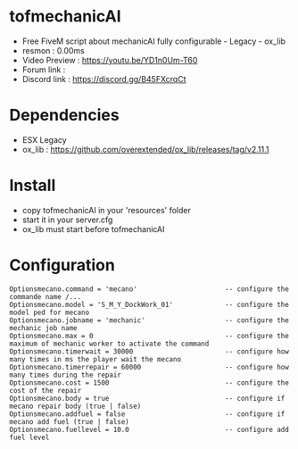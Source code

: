 # tofmechanicAI

* Free FiveM script about mechanicAI fully configurable - Legacy - ox_lib
* resmon : 0.00ms
* Video Preview : https://youtu.be/YD1n0Um-T60
* Forum link : 
* Discord link : https://discord.gg/B45FXcrqCt

# Dependencies

* ESX Legacy
* ox_lib : https://github.com/overextended/ox_lib/releases/tag/v2.11.1

# Install

* copy tofmechanicAI in your 'resources' folder
* start it in your server.cfg
* ox_lib must start before tofmechanicAI

# Configuration

```
Optionsmecano.command = 'mecano'                      -- configure the commande name /...
Optionsmecano.model = 'S_M_Y_DockWork_01'             -- configure the model ped for mecano
Optionsmecano.jobname = 'mechanic'                    -- configure the mechanic job name
Optionsmecano.max = 0                                 -- configure the maximum of mechanic worker to activate the command
Optionsmecano.timerwait = 30000                       -- configure how many times in ms the player wait the mecano 
Optionsmecano.timerrepair = 60000                     -- configure how many times during the repair 
Optionsmecano.cost = 1500                             -- configure the cost of the repair
Optionsmecano.body = true                             -- configure if mecano repair body (true | false)
Optionsmecano.addfuel = false                         -- configure if mecano add fuel (true | false)
Optionsmecano.fuellevel = 10.0                        -- configure add fuel level
```

 
